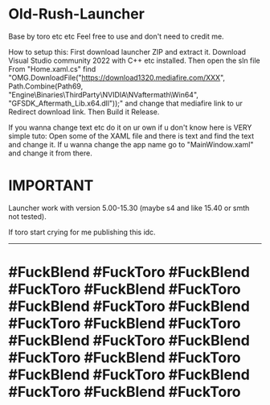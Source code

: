 # Old-Rush-Launcher
Base by toro etc etc
Feel free to use and don't need to credit me. 

How to setup this:
First download launcher ZIP and extract it.
Download Visual Studio community 2022 with C++ etc installed.
Then open the sln file
From "Home.xaml.cs" find "OMG.DownloadFile("https://download1320.mediafire.com/XXX", Path.Combine(Path69, "Engine\\Binaries\\ThirdParty\\NVIDIA\\NVaftermath\\Win64", "GFSDK_Aftermath_Lib.x64.dll"));" and change that mediafire link to ur Redirect download link.
Then Build it Release. 

If you wanna change text etc do it on ur own if u don't know here is VERY simple tuto:
Open some of the XAML file and there is text and find the text and change it.
If u wanna change the app name go to "MainWindow.xaml" and change it from there. 
# IMPORTANT 
Launcher work with version 5.00-15.30 (maybe s4 and like 15.40 or smth not tested).

If toro start crying for me publishing this idc.

------------------------------------------------------

# #FuckBlend #FuckToro #FuckBlend #FuckToro #FuckBlend #FuckToro #FuckBlend #FuckToro #FuckBlend #FuckToro #FuckBlend #FuckToro #FuckBlend #FuckToro #FuckBlend #FuckToro #FuckBlend #FuckToro #FuckBlend #FuckToro #FuckBlend #FuckToro #FuckBlend #FuckToro 
